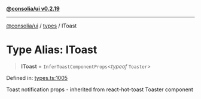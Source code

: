 [**@consolia/ui v0.2.19**](../../README.md)

***

[@consolia/ui](../../README.md) / [types](../README.md) / IToast

# Type Alias: IToast

> **IToast** = `InferToastComponentProps`\<*typeof* `Toaster`\>

Defined in: [types.ts:1005](https://github.com/consolia-io/ui/blob/main/src/types.ts#L1005)

Toast notification props - inherited from react-hot-toast Toaster component
